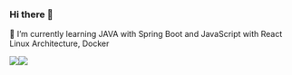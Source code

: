 ### Hi there 👋
🌱 I’m currently learning JAVA with Spring Boot and JavaScript with React Linux Architecture, Docker 

<img src="https://github-readme-stats.vercel.app/api?username=kkousounnis&show_icons=true"/><img src="https://github-readme-stats.vercel.app/api/top-langs?username=kkousounnis&layout=compact"/>


<!--
**kkousounnis/kkousounnis** is a ✨ _special_ ✨ repository because its `README.md` (this file) appears on your GitHub profile.

Here are some ideas to get you started:

- 🔭 I’m currently working on ...
- 🌱 I’m currently learning ...
- 👯 I’m looking to collaborate on ...
- 🤔 I’m looking for help with ...
- 💬 Ask me about ...
- 📫 How to reach me: ...
- 😄 Pronouns: ...
- ⚡ Fun fact: ...
-->
